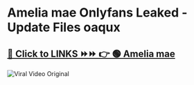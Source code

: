 
 # Amelia mae Onlyfans Leaked - Update Files oaqux

## <h2><a href="https://clipsfans.com/Amelia_mae&ref=git">🔗 Click to LINKS ⏩⏩ 👉 🟢 Amelia mae </a></h2>

<a href="https://clipsfans.com/Amelia_mae&ref=git" rel="nofollow" data-target="animated-image.originalLink"><img src="https://i.ibb.co.com/xMMVF88/686577567.gif" alt="Viral Video Original" style="max-width: 100%; display: inline-block;" data-target="animated-image.originalImage"></a>

